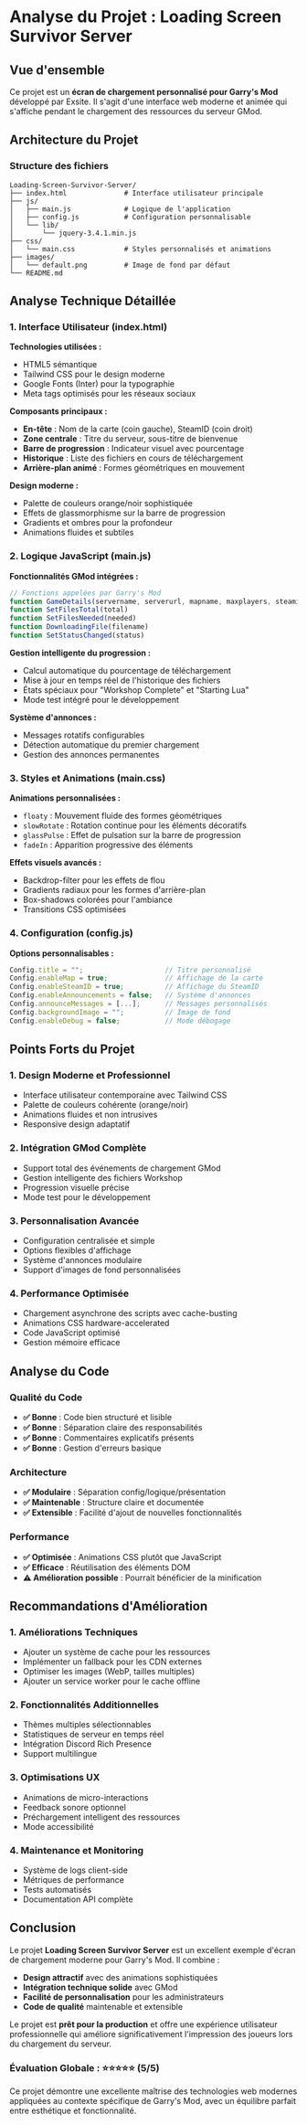 # Analyse du Projet : Loading Screen Survivor Server

## Vue d'ensemble

Ce projet est un **écran de chargement personnalisé pour Garry's Mod** développé par Exsite. Il s'agit d'une interface web moderne et animée qui s'affiche pendant le chargement des ressources du serveur GMod.

## Architecture du Projet

### Structure des fichiers
```
Loading-Screen-Survivor-Server/
├── index.html              # Interface utilisateur principale
├── js/
│   ├── main.js             # Logique de l'application
│   ├── config.js           # Configuration personnalisable
│   └── lib/
│       └── jquery-3.4.1.min.js
├── css/
│   └── main.css            # Styles personnalisés et animations
├── images/
│   └── default.png         # Image de fond par défaut
└── README.md
```

## Analyse Technique Détaillée

### 1. Interface Utilisateur (index.html)

**Technologies utilisées :**
- HTML5 sémantique
- Tailwind CSS pour le design moderne
- Google Fonts (Inter) pour la typographie
- Meta tags optimisés pour les réseaux sociaux

**Composants principaux :**
- **En-tête** : Nom de la carte (coin gauche), SteamID (coin droit)
- **Zone centrale** : Titre du serveur, sous-titre de bienvenue
- **Barre de progression** : Indicateur visuel avec pourcentage
- **Historique** : Liste des fichiers en cours de téléchargement
- **Arrière-plan animé** : Formes géométriques en mouvement

**Design moderne :**
- Palette de couleurs orange/noir sophistiquée
- Effets de glassmorphisme sur la barre de progression
- Gradients et ombres pour la profondeur
- Animations fluides et subtiles

### 2. Logique JavaScript (main.js)

**Fonctionnalités GMod intégrées :**

```javascript
// Fonctions appelées par Garry's Mod
function GameDetails(servername, serverurl, mapname, maxplayers, steamid, gamemode)
function SetFilesTotal(total)
function SetFilesNeeded(needed)
function DownloadingFile(filename)
function SetStatusChanged(status)
```

**Gestion intelligente du progression :**
- Calcul automatique du pourcentage de téléchargement
- Mise à jour en temps réel de l'historique des fichiers
- États spéciaux pour "Workshop Complete" et "Starting Lua"
- Mode test intégré pour le développement

**Système d'annonces :**
- Messages rotatifs configurables
- Détection automatique du premier chargement
- Gestion des annonces permanentes

### 3. Styles et Animations (main.css)

**Animations personnalisées :**
- `floaty` : Mouvement fluide des formes géométriques
- `slowRotate` : Rotation continue pour les éléments décoratifs
- `glassPulse` : Effet de pulsation sur la barre de progression
- `fadeIn` : Apparition progressive des éléments

**Effets visuels avancés :**
- Backdrop-filter pour les effets de flou
- Gradients radiaux pour les formes d'arrière-plan
- Box-shadows colorées pour l'ambiance
- Transitions CSS optimisées

### 4. Configuration (config.js)

**Options personnalisables :**
```javascript
Config.title = "";                    // Titre personnalisé
Config.enableMap = true;              // Affichage de la carte
Config.enableSteamID = true;          // Affichage du SteamID
Config.enableAnnouncements = false;   // Système d'annonces
Config.announceMessages = [...];      // Messages personnalisés
Config.backgroundImage = "";          // Image de fond
Config.enableDebug = false;           // Mode débogage
```

## Points Forts du Projet

### 1. **Design Moderne et Professionnel**
- Interface utilisateur contemporaine avec Tailwind CSS
- Palette de couleurs cohérente (orange/noir)
- Animations fluides et non intrusives
- Responsive design adaptatif

### 2. **Intégration GMod Complète**
- Support total des événements de chargement GMod
- Gestion intelligente des fichiers Workshop
- Progression visuelle précise
- Mode test pour le développement

### 3. **Personnalisation Avancée**
- Configuration centralisée et simple
- Options flexibles d'affichage
- Système d'annonces modulaire
- Support d'images de fond personnalisées

### 4. **Performance Optimisée**
- Chargement asynchrone des scripts avec cache-busting
- Animations CSS hardware-accelerated
- Code JavaScript optimisé
- Gestion mémoire efficace

## Analyse du Code

### Qualité du Code
- **✅ Bonne** : Code bien structuré et lisible
- **✅ Bonne** : Séparation claire des responsabilités
- **✅ Bonne** : Commentaires explicatifs présents
- **✅ Bonne** : Gestion d'erreurs basique

### Architecture
- **✅ Modulaire** : Séparation config/logique/présentation
- **✅ Maintenable** : Structure claire et documentée
- **✅ Extensible** : Facilité d'ajout de nouvelles fonctionnalités

### Performance
- **✅ Optimisée** : Animations CSS plutôt que JavaScript
- **✅ Efficace** : Réutilisation des éléments DOM
- **⚠️ Amélioration possible** : Pourrait bénéficier de la minification

## Recommandations d'Amélioration

### 1. **Améliorations Techniques**
- Ajouter un système de cache pour les ressources
- Implémenter un fallback pour les CDN externes
- Optimiser les images (WebP, tailles multiples)
- Ajouter un service worker pour le cache offline

### 2. **Fonctionnalités Additionnelles**
- Thèmes multiples sélectionnables
- Statistiques de serveur en temps réel
- Intégration Discord Rich Presence
- Support multilingue

### 3. **Optimisations UX**
- Animations de micro-interactions
- Feedback sonore optionnel
- Préchargement intelligent des ressources
- Mode accessibilité

### 4. **Maintenance et Monitoring**
- Système de logs client-side
- Métriques de performance
- Tests automatisés
- Documentation API complète

## Conclusion

Le projet **Loading Screen Survivor Server** est un excellent exemple d'écran de chargement moderne pour Garry's Mod. Il combine :

- **Design attractif** avec des animations sophistiquées
- **Intégration technique solide** avec GMod
- **Facilité de personnalisation** pour les administrateurs
- **Code de qualité** maintenable et extensible

Le projet est **prêt pour la production** et offre une expérience utilisateur professionnelle qui améliore significativement l'impression des joueurs lors du chargement du serveur.

### Évaluation Globale : ⭐⭐⭐⭐⭐ (5/5)

Ce projet démontre une excellente maîtrise des technologies web modernes appliquées au contexte spécifique de Garry's Mod, avec un équilibre parfait entre esthétique et fonctionnalité.